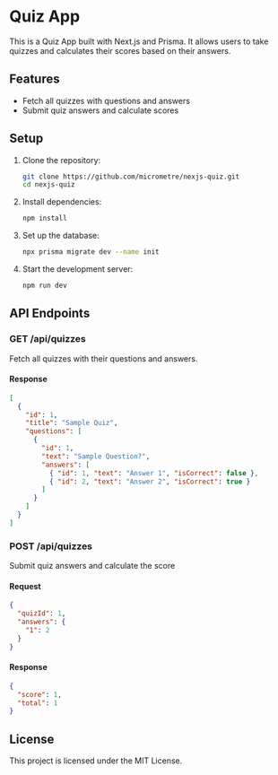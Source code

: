 # Quiz App

This is a Quiz App built with Next.js and Prisma. It allows users to take quizzes and calculates their scores based on their answers.

## Features

- Fetch all quizzes with questions and answers
- Submit quiz answers and calculate scores

## Setup

1. Clone the repository:
    ```bash
    git clone https://github.com/micrometre/nexjs-quiz.git
    cd nexjs-quiz
    ```

2. Install dependencies:
    ```bash
    npm install
    ```

3. Set up the database:
    ```bash
    npx prisma migrate dev --name init
    ```

4. Start the development server:
    ```bash
    npm run dev
    ```

## API Endpoints

### GET /api/quizzes

Fetch all quizzes with their questions and answers.

#### Response
```json
[
  {
    "id": 1,
    "title": "Sample Quiz",
    "questions": [
      {
        "id": 1,
        "text": "Sample Question?",
        "answers": [
          { "id": 1, "text": "Answer 1", "isCorrect": false },
          { "id": 2, "text": "Answer 2", "isCorrect": true }
        ]
      }
    ]
  }
]
```

### POST /api/quizzes

Submit quiz answers and calculate the score

#### Request
```json
{
  "quizId": 1,
  "answers": {
    "1": 2
  }
}
```

#### Response
```json
{
  "score": 1,
  "total": 1
}
```

## License

This project is licensed under the MIT License.

